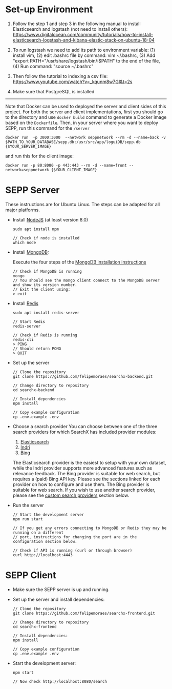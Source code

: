 # Set-up Environment

1. Follow the step 1 and step 3 in the following manual to install Elasticsearch and logstash (not need to install others): https://www.digitalocean.com/community/tutorials/how-to-install-elasticsearch-logstash-and-kibana-elastic-stack-on-ubuntu-18-04

2. To run logstash we need to add its path to environment variable: (1) install vim, (2) edit .bashrc file by command: vim ~/.bashrc, (3) Add "export PATH="/usr/share/logstash/bin/:$PATH" to the end of the file, (4) Run command: "source ~/.bashrc"

3. Then follow the tutorial to indexing a csv file: https://www.youtube.com/watch?v=_kqunm8w7GI&t=2s

4. Make sure that PostgreSQL is installed

---
Note that Docker can be used to deployed the server and client sides of this project. For both the server and client implementations, first you should go to the directory and use `docker build` command to generate a Docker image based on the `Dockerfile`. 
Then, in your server where you want to deploy SEPP, run this command for the `/server`  
```
docker run  -p 3000:3000  --network seppnetwork --rm -d --name=back -v $PATH_TO_YOUR_DATABASE/sepp.db:/usr/src/app/loguiDB/sepp.db {$YOUR_SERVER_IMAGE}
``` 

and run this for the client image:
```
docker run -p 80:8080 -p 443:443 --rm -d --name=front --network=seppnetwork {$YOUR_CLIENT_IMAGE}
```


# SEPP Server
These instructions are for Ubuntu Linux. The steps can be adapted for all major platforms.

- Install [NodeJS](https://nodejs.org/en/) (at least version 8.0)
    ```
    sudo apt install npm
    
    // Check if node is installed
    which node
    ```
- Install [MongoDB](https://www.mongodb.com/):

    Execute the four steps of the [MongoDB installation instructions](https://docs.mongodb.com/manual/tutorial/install-mongodb-on-ubuntu/#install-mongodb-community-edition)
    ```
    // Check if MongoDB is running
    mongo
    // You should see the mongo client connect to the MongoDB server and show its version number.
    // Exit the client using:
    > exit
    ```
- Install [Redis](https://redis.io/)
    ```
    sudo apt install redis-server
    
    // Start Redis
    redis-server
    
    // Check if Redis is running
    redis-cli
    > PING
    // Should return PONG
    > QUIT
    ```
- Set up the server
    ```
    // Clone the repository
    git clone https://github.com/felipemoraes/searchx-backend.git
    
    // Change directory to repository
    cd searchx-backend
    
    // Install dependencies
    npm install
    
    // Copy example configuration
    cp .env.example .env
    ```
- Choose a search provider
    You can choose between one of the three search providers for which SearchX has included provider modules:
    
    1. [Elasticsearch](#elasticsearch)
    2. [Indri](#indri)
    3. [Bing](#bing)

    The Elasticsearch provider is the easiest to setup with your own dataset, while the Indri provider supports more advanced features such as relevance feedback. The Bing provider is suitable for web search, but requires a (paid) Bing API key. Please see the sections linked for each provider on how to configure and use them. The Bing provider is suitable for web search. If you wish to use another search provider, please see the [custom search providers](#custom-search-providers) section below.
- Run the server
    ```
    // Start the development server
    npm run start
    
    // If you get any errors connecting to MongoDB or Redis they may be running on a different
    // port, instructions for changing the port are in the configuration section below.
    
    // Check if API is running (curl or through browser)
    curl http://localhost:4443
    ```
    
# SEPP Client
- Make sure the SEPP server is up and running.

- Set up the server and install dependencies:
    ```
    // Clone the repository
    git clone https://github.com/felipemoraes/searchx-frontend.git
    
    // Change directory to repository
    cd searchx-frontend
    
    // Install dependencies:
    npm install
    
    // Copy example configuration
    cp .env.example .env
    ```

- Start the development server:
    ```
    npm start
    
    // Now check http://localhost:8080/search
    ```
